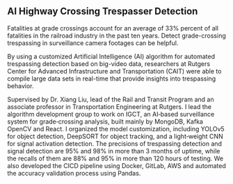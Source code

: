 ## AI Highway Crossing Trespasser Detection

Fatalities at grade crossings account for an average of 33% percent of all fatalities in the railroad industry in the past ten years. Detect grade-crossing trespassing in surveillance camera footages can be helpful.

By using a customized Artificial Intelligence (AI) algorithm for automated trespassing detection based on big-video data, researchers at Rutgers Center for Advanced Infrastructure and Transportation (CAIT) were able to compile large data sets in real-time that provide insights into trespassing behavior.    

Supervised by Dr. Xiang Liu, lead of the Rail and Transit Program and an associate professor in Transportation Engineering at Rutgers. I lead the algorithm development group to work on IGCT, an AI‑based surveillance system for grade‑crossing analysis, built mainly by MongoDB, Kafka OpenCV and React. I organized the model customization, including YOLOv5 for object detection, DeepSORT for object tracking, and a light‑weight CNN for signal activation detection. The precisions of trespassing detection and signal detection are 95% and 98% in more than 3 months of uptime, while the recalls of them are 88% and 95% in more than 120 hours of testing. We also developed the CICD pipeline using Docker, GitLab, AWS and automated the accuracy validation process using Pandas.